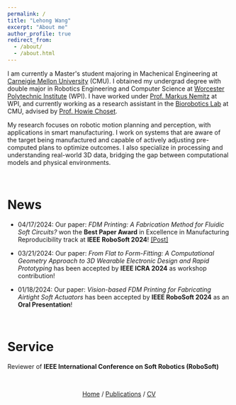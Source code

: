 ```yaml
---
permalink: /
title: "Lehong Wang"
excerpt: "About me"
author_profile: true
redirect_from: 
  - /about/
  - /about.html
---
```


I am currently a Master's student majoring in Machenical Engineering at [Carneigie Mellon University](https://www.cmu.edu/) (CMU). I obtained my undergrad degree with double major in Robotics Engineering and Computer Science at [Worcester Polytechnic Institute](https://www.wpi.edu/) (WPI).
I have worked under [Prof. Markus Nemitz](https://www.wpi.edu/people/faculty/mnemitz) at WPI, and currently working as a research assistant in the [Biorobotics Lab](http://biorobotics.ri.cmu.edu/index.php) at CMU, advised by [Prof. Howie Choset](https://www.ri.cmu.edu/ri-faculty/howie-choset/).

My research focuses on robotic motion planning and perception, with applications in smart manufacturing. I work on systems that are aware of the target being manufactured and capable of actively adjusting pre-computed plans to optimize outcomes. I also specialize in processing and understanding real-world 3D data, bridging the gap between computational models and physical environments.

<br/>

# News

- 04/17/2024: Our paper: *FDM Printing: A Fabrication Method for Fluidic Soft Circuits?* won the **Best Paper Award** in Excellence in Manufacturing Reproducibility track at **IEEE RoboSoft 2024**! [\[Post\]](https://www.linkedin.com/feed/update/urn:li:activity:7186250205229391873/)

- 03/21/2024: Our paper: *From Flat to Form-Fitting: A Computational Geometry Approach to 3D Wearable Electronic Design and Rapid Prototyping* has been accepted by **IEEE ICRA 2024** as workshop contribution!

- 01/18/2024: Our paper: *Vision-based FDM Printing for Fabricating Airtight Soft Actuators* has been accepted by **IEEE RoboSoft 2024** as an **Oral Presentation**!


<br/>

# Service
Reviewer of **IEEE International Conference on Soft Robotics (RoboSoft)**

<br/>

<p style="text-align: center;"> 
  <a href="https://lehong-wang.github.io/">Home</a>
  /
  <a href="https://lehong-wang.github.io//publications/">Publications</a>
  /
  <a href="https://lehong-wang.github.io//files/Lehong_Wang_CV.pdf">CV</a>
</p>

<br/>

<!-- 
<iframe 
  width="560" height="315" 
  src="https://www.youtube.com/embed/Q5BHOogOOLo?autoplay=1&mute=1" 
  title="YouTube video player" 
  frameborder="0" 
  allow="accelerometer; autoplay; clipboard-write; encrypted-media; gyroscope; picture-in-picture; web-share" allowfullscreen>
</iframe> -->

